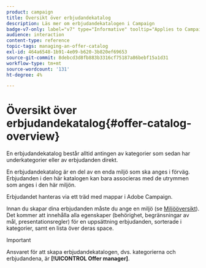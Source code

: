 ```yaml
---
product: campaign
title: Översikt över erbjudandekatalog
description: Läs mer om erbjudandekatalogen i Campaign
badge-v7-only: label="v7" type="Informative" tooltip="Applies to Campaign Classic v7 only"
audience: interaction
content-type: reference
topic-tags: managing-an-offer-catalog
exl-id: 464a6548-1b91-4e09-b620-3b820ef69653
source-git-commit: 8debcd3d8fb883b3316cf75187a86bebf15a1d31
workflow-type: tm+mt
source-wordcount: '131'
ht-degree: 4%

---
```


# Översikt över erbjudandekatalog{#offer-catalog-overview}



En erbjudandekatalog består alltid antingen av kategorier som sedan har underkategorier eller av erbjudanden direkt.

En erbjudandekatalog är en del av en enda miljö som ska anges i förväg. Erbjudanden i den här katalogen kan bara associeras med de utrymmen som anges i den här miljön.

Erbjudandet hanteras via ett träd med mappar i Adobe Campaign.

Innan du skapar dina erbjudanden måste du ange en miljö (se [Miljööversikt](../../interaction/using/environments-overview.md)). Det kommer att innehålla alla egenskaper (behörighet, begränsningar av mål, presentationsregler) för en uppsättning erbjudanden, sorterade i kategorier, samt en lista över deras space.

>[!IMPORTANT]
>
>Ansvaret för att skapa erbjudandekatalogen, dvs. kategorierna och erbjudandena, är **[!UICONTROL Offer manager]**.
